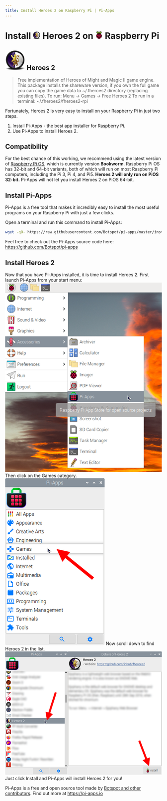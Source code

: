 ```yaml
---
title: Install Heroes 2 on Raspberry Pi | Pi-Apps
---
```

<div class="simple-install-content content">

# Install <img src="/img/app-icons/Heroes 2/icon-64.png" height=24> Heroes 2 on <img src=/img/other-icons/raspberrypi-icon.svg height=24> Raspberry Pi

## <img src="/img/app-icons/Heroes 2/icon-64.png"> Heroes 2
> Free implementation of Heroes of Might and Magic II game engine.
> This package installs the shareware version, if you own the full game you can copy the game data to ~/.fheroes2 directory (replacing existing files).
> To run: Menu -> Games -> Free Heroes 2
> To run in a terminal: ~/.fheroes2/fheroes2-rpi

Fortunately, Heroes 2 is very easy to install on your Raspberry Pi in just two steps.
1. Install Pi-Apps - the best app installer for Raspberry Pi.
2. Use Pi-Apps to install Heroes 2.
</div>
<div class="simple-install-content content">

## Compatibility
For the best chance of this working, we recommend using the latest version of [Raspberry Pi OS](https://www.raspberrypi.com/software/), which is currently version **Bookworm**.
Raspberry Pi OS has 32-bit and 64-bit variants, both of which will run on most Raspberry Pi computers, including the Pi 3, Pi 4, and Pi5.
**Heroes 2 will only run on PiOS 32-bit.** Pi-Apps will not let you install Heroes 2 on PiOS 64-bit.
</div>
<div class="simple-install-content content">

## Install Pi-Apps

Pi-Apps is a free tool that makes it incredibly easy to install the most useful programs on your Raspberry Pi with just a few clicks.

Open a terminal and run this command to install Pi-Apps:
```bash
wget -qO- https://raw.githubusercontent.com/Botspot/pi-apps/master/install | bash
```
Feel free to check out the Pi-Apps source code here: https://github.com/Botspot/pi-apps
</div>
<div class="simple-install-content content">

## Install Heroes 2

Now that you have Pi-Apps installed, it is time to install Heroes 2.
First launch Pi-Apps from your start menu:
<img src="/img/start-menu.png">
Then click on the Games category.
<img src="/img/category-selections/Games.png">
Now scroll down to find Heroes 2 in the list.
<img src="/img/app-icons/Heroes 2/app-selection.png">
Just click Install and Pi-Apps will install Heroes 2 for you!
</div>
<div class="simple-install-content content">

Pi-Apps is a free and open source tool made by [Botspot and other contributors](/about/#contributors). Find out more at https://pi-apps.io
</div>
